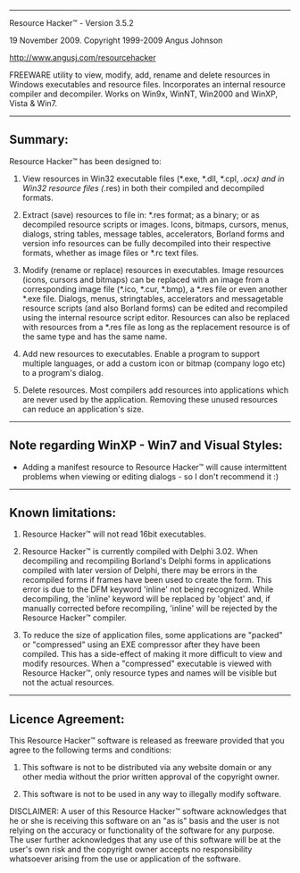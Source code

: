 ----------------------------------------------

Resource Hacker™ - Version 3.5.2

19 November 2009.
Copyright 1999-2009 Angus Johnson

http://www.angusj.com/resourcehacker

FREEWARE utility to view, modify, add, rename 
and delete resources in Windows executables and
resource files. Incorporates an internal 
resource compiler and decompiler. Works on 
Win9x, WinNT, Win2000 and WinXP, Vista & Win7.

----------------------------------------------
Summary:
----------------------------------------------

Resource Hacker™ has been designed to:

1. View resources in Win32 executable files 
(*.exe, *.dll, *.cpl, *.ocx) and in Win32 
resource files (*.res) in both their compiled 
and decompiled formats.

2. Extract (save) resources to file in: 
*.res format; as a binary; or as decompiled 
resource scripts or images. 
Icons, bitmaps, cursors, menus, dialogs, 
string tables, message tables, accelerators, 
Borland forms and version info resources can 
be fully decompiled into their respective 
formats, whether as image files or  *.rc text 
files.

3. Modify (rename or replace) resources in 
executables. Image resources (icons, cursors 
and bitmaps) can be replaced with an image from 
a corresponding image file (*.ico, *.cur, *.bmp), 
a *.res file or even another *.exe file. 
Dialogs, menus, stringtables, accelerators and 
messagetable resource scripts (and also Borland 
forms) can be edited and recompiled using the 
internal resource script editor.
Resources can also be replaced with resources 
from a *.res file as long as the replacement 
resource is of the same type and has the same 
name.

4. Add new resources to executables.
Enable a program to support multiple languages, 
or add a custom icon or bitmap (company logo 
etc) to a program's dialog.

5. Delete resources. 
Most compilers add resources into applications 
which are never used by the application. 
Removing these unused resources can reduce an 
application's size.

----------------------------------------------
Note regarding WinXP - Win7 and Visual Styles:
----------------------------------------------

  * Adding a manifest resource to Resource Hacker™
  will cause intermittent problems when viewing
  or editing dialogs - so I don't recommend it :)  

----------------------------------------------
Known limitations:
----------------------------------------------

1. Resource Hacker™ will not read 16bit executables. 

2. Resource Hacker™ is currently compiled with 
Delphi 3.02. When decompiling and recompiling 
Borland's Delphi forms in applications compiled 
with later version of Delphi, there may be errors 
in the recompiled forms if frames have been used 
to create the form. This error is due to the DFM 
keyword 'inline' not being recognized. While 
decompiling, the 'inline' keyword will be replaced 
by 'object' and, if manually corrected before 
recompiling, 'inline' will be rejected by the 
Resource Hacker™ compiler.

3. To reduce the size of application files, some 
applications are "packed" or "compressed" using 
an EXE compressor after they have been compiled. 
This has a side-effect of making it more difficult 
to view and modify resources. When a "compressed" 
executable is viewed with Resource Hacker™, only 
resource types and names will be visible but not 
the actual resources.

----------------------------------------------
Licence Agreement:
----------------------------------------------

This Resource Hacker™ software is released as 
freeware provided that you agree to the 
following terms and conditions: 

  1. This software is not to be distributed via 
  any website domain or any other media without 
  the prior written approval of the copyright owner. 

  2. This software is not to be used in any way to 
  illegally modify software. 

DISCLAIMER: A user of this Resource Hacker™ 
software acknowledges that he or she is 
receiving this software on an "as is" basis 
and the user is not relying on the accuracy 
or functionality of the software for any purpose. 
The user further acknowledges that any use of 
this software will be at the user's own risk 
and the copyright owner accepts no responsibility 
whatsoever arising from the use or application of 
the software. 
